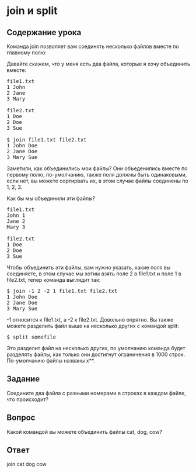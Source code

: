 # join и split

## Содержание урока

Команда join позволяет вам соединять несколько файлов вместе по главному полю:

Давайте скажем, что у меня есть два файла, которые я хочу объединить вместе:
<pre>file1.txt
1 John
2 Jane
3 Mary

file2.txt
1 Doe
2 Doe
3 Sue

$ join file1.txt file2.txt
1 John Doe
2 Jane Doe
3 Mary Sue
</pre>

Заметили, как объединились мои файлы? Они объеденились вместе по первому полю, по-умолчанию, также поля должны быть одинаковыми, если нет, вы можете сортирвать их, в этом случае файлы соединены по 1, 2, 3.

Как бы мы объединили эти файлы?

<pre>file1.txt
John 1
Jane 2
Mary 3

file2.txt
1 Doe
2 Doe
3 Sue
</pre>

Чтобы объединить эти файлы, вам нужно указать, какие поля вы соединяете, в этом случае мы хотим взять поле 2 в file1.txt и поле 1 в file2.txt, тепер команда выглядит так:

<pre>
$ join -1 2 -2 1 file1.txt file2.txt
1 John Doe
2 Jane Doe
3 Mary Sue
</pre>

-1 относится к file1.txt, а -2 к file2.txt. Довольно опрятно. Вы также можете разделить файл выше на несколько других с командой split:

<pre>$ split somefile</pre>

Это разделит файл на несколько других, по умолчанию команда будет разделять файлы, как только они достигнут ограничения в 1000 строк. По-умолчанию файлы названы x**.

## Задание

Соедините два файла с разными номерами в строках в каждом файле, что происходит?

## Вопрос

Какой командой вы можете объединить файлы cat, dog, cow?

## Ответ

join cat dog cow